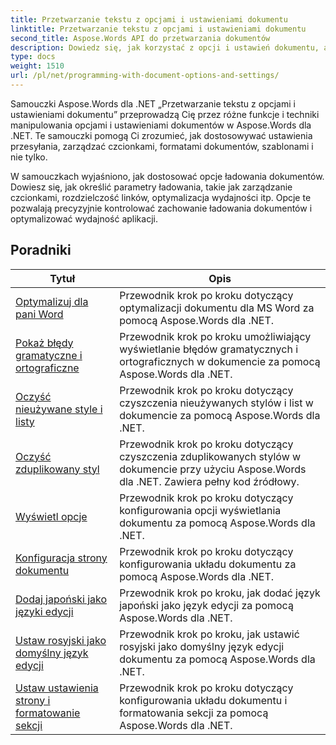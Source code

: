 ```yaml
---
title: Przetwarzanie tekstu z opcjami i ustawieniami dokumentu
linktitle: Przetwarzanie tekstu z opcjami i ustawieniami dokumentu
second_title: Aspose.Words API do przetwarzania dokumentów
description: Dowiedz się, jak korzystać z opcji i ustawień dokumentu, aby dostosowywać i kontrolować zachowanie dokumentów programu Word za pomocą Aspose.Words dla .NET. Samouczki przeprowadzą Cię przez różne funkcje, takie jak właściwości dokumentu.
type: docs
weight: 1510
url: /pl/net/programming-with-document-options-and-settings/
---
```

Samouczki Aspose.Words dla .NET „Przetwarzanie tekstu z opcjami i ustawieniami dokumentu” przeprowadzą Cię przez różne funkcje i techniki manipulowania opcjami i ustawieniami dokumentów w Aspose.Words dla .NET. Te samouczki pomogą Ci zrozumieć, jak dostosowywać ustawienia przesyłania, zarządzać czcionkami, formatami dokumentów, szablonami i nie tylko.

W samouczkach wyjaśniono, jak dostosować opcje ładowania dokumentów. Dowiesz się, jak określić parametry ładowania, takie jak zarządzanie czcionkami, rozdzielczość linków, optymalizacja wydajności itp. Opcje te pozwalają precyzyjnie kontrolować zachowanie ładowania dokumentów i optymalizować wydajność aplikacji.

 ## Poradniki
| Tytuł | Opis |
| --- | --- |
| [Optymalizuj dla pani Word](./optimize-for-ms-word/) | Przewodnik krok po kroku dotyczący optymalizacji dokumentu dla MS Word za pomocą Aspose.Words dla .NET. |
| [Pokaż błędy gramatyczne i ortograficzne](./show-grammatical-and-spelling-errors/) | Przewodnik krok po kroku umożliwiający wyświetlanie błędów gramatycznych i ortograficznych w dokumencie za pomocą Aspose.Words dla .NET. |
| [Oczyść nieużywane style i listy](./cleanup-unused-styles-and-lists/) | Przewodnik krok po kroku dotyczący czyszczenia nieużywanych stylów i list w dokumencie za pomocą Aspose.Words dla .NET. |
| [Oczyść zduplikowany styl](./cleanup-duplicate-style/) | Przewodnik krok po kroku dotyczący czyszczenia zduplikowanych stylów w dokumencie przy użyciu Aspose.Words dla .NET. Zawiera pełny kod źródłowy. |
| [Wyświetl opcje](./view-options/) | Przewodnik krok po kroku dotyczący konfigurowania opcji wyświetlania dokumentu za pomocą Aspose.Words dla .NET. |
| [Konfiguracja strony dokumentu](./document-page-setup/) | Przewodnik krok po kroku dotyczący konfigurowania układu dokumentu za pomocą Aspose.Words dla .NET. |
| [Dodaj japoński jako języki edycji](./add-japanese-as-editing-languages/) | Przewodnik krok po kroku, jak dodać język japoński jako język edycji za pomocą Aspose.Words dla .NET. |
| [Ustaw rosyjski jako domyślny język edycji](./set-russian-as-default-editing-language/) | Przewodnik krok po kroku, jak ustawić rosyjski jako domyślny język edycji dokumentu za pomocą Aspose.Words dla .NET. |
| [Ustaw ustawienia strony i formatowanie sekcji](./set-page-setup-and-section-formatting/) | Przewodnik krok po kroku dotyczący konfigurowania układu dokumentu i formatowania sekcji za pomocą Aspose.Words dla .NET. |